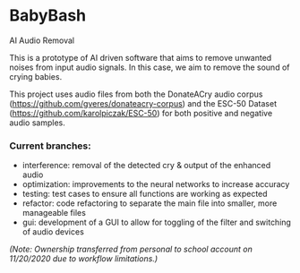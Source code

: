 # BabyBash
AI Audio Removal

This is a prototype of AI driven software that aims to remove unwanted noises from input audio signals.  In this case, we aim to remove the sound of crying babies.

This project uses audio files from both the DonateACry audio corpus (https://github.com/gveres/donateacry-corpus) and the ESC-50 Dataset (https://github.com/karolpiczak/ESC-50) for both positive and negative audio samples.

### Current branches:
  - interference: removal of the detected cry & output of the enhanced audio
  - optimization: improvements to the neural networks to increase accuracy
  - testing: test cases to ensure all functions are working as expected
  - refactor: code refactoring to separate the main file into smaller, more manageable files
  - gui: development of a GUI to allow for toggling of the filter and switching of audio devices

*(Note: Ownership transferred from personal to school account on 11/20/2020 due to workflow limitations.)*
